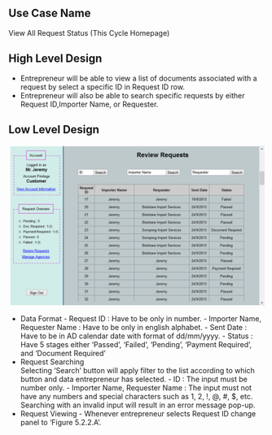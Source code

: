 Use Case Name
-------------
 View All Request Status (This Cycle Homepage) 
 
High Level Design
-----------------
* Entrepreneur will be able to view a list of documents associated with a request by select a specific ID in Request ID row.
* Entrepreneur will also be able to search specific requests by either Request ID,Importer Name, or Requester.

Low Level Design
----------------

![Screenshot](images/ds104-ViewAllRequestStatus.png)


* Data Format
      - Request ID : Have to be only in number.
      - Importer Name, Requester Name : Have to be only in english alphabet.
      - Sent Date : Have to be in AD calendar date with format of dd/mm/yyyy.
      - Status : Have 5 stages either ‘Passed’, ‘Failed’, ‘Pending’, ‘Payment Required’, and ‘Document Required’
* Request Searching                                         
   Selecting ‘Search’ button will apply filter to the list according to which button and data entrepreneur has selected.
      - ID : The input must be number only.
      - Importer Name, Requester Name : The input must not have any numbers and special characters such as 1, 2, !, @, #, $, etc.
Searching with an invalid input will result in an error message pop-up.      
* Request Viewing
      - Whenever entrepreneur selects Request ID change panel to ‘Figure 5.2.2.A’.
